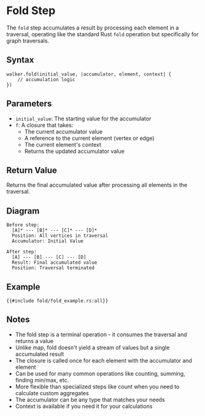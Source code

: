 # Fold Step

The `fold` step accumulates a result by processing each element in a traversal, operating like the standard Rust `fold`
operation but specifically for graph traversals.

## Syntax

```rust,noplayground
walker.fold(initial_value, |accumulator, element, context| {
    // accumulation logic
})
```

## Parameters

- `initial_value`: The starting value for the accumulator
- `f`: A closure that takes:
    - The current accumulator value
    - A reference to the current element (vertex or edge)
    - The current element's context
    - Returns the updated accumulator value

## Return Value

Returns the final accumulated value after processing all elements in the traversal.

## Diagram

```bob
Before step:
  [A]* --- [B]* --- [C]* --- [D]*
  Position: All vertices in traversal
  Accumulator: Initial Value

After step:
  [A] --- [B] --- [C] --- [D]
  Result: Final accumulated value
  Position: Traversal terminated
```

## Example

```rust,noplayground
{{#include fold/fold_example.rs:all}}
```

## Notes

- The fold step is a terminal operation - it consumes the traversal and returns a value
- Unlike map, fold doesn't yield a stream of values but a single accumulated result
- The closure is called once for each element with the accumulator and element
- Can be used for many common operations like counting, summing, finding min/max, etc.
- More flexible than specialized steps like count when you need to calculate custom aggregates
- The accumulator can be any type that matches your needs
- Context is available if you need it for your calculations